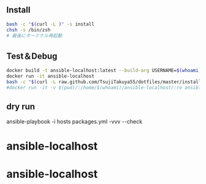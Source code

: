 ## Install
```bash
bash -c "$(curl -L )" -s install
chsh -s /bin/zsh
# 最後にターミナル再起動
```


## Test＆Debug
```bash
docker build -t ansible-localhost:latest --build-arg USERNAME=$(whoami) .
docker run -it ansible-localhost
bash -c "$(curl -L raw.github.com/TsujiTakuya55/dotfiles/master/install.sh)" -s install
#docker run -it -v $(pwd)/:/home/$(whoami)/ansible-localhost/:ro ansible-localhost
```

## dry run
ansible-playbook -i hosts packages.yml -vvv --check
# ansible-localhost
# ansible-localhost
